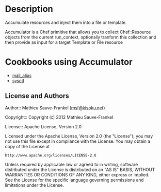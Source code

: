 Description
===========

Accumulate resources and inject them into a file or template.

Accumulator is a Chef primitive that allows you to collect Chef::Resource
objects from the current run_context, optionally tranform this collection and
then provide as input for a target Template or File resource

Cookbooks using Accumulator
===========================

- [mail_alias](https://github.com/kisoku/chef-mail_alias)
- [sysctl](https://github.com/spheromak/sysctl-cookbook/tree/accumulator)

License and Authors
-------------------

Author:: Mathieu Sauve-Frankel (<msf@kisoku.net>)

Copyright:: Copyright (c) 2012 Mathieu Sauve-Frankel

License:: Apache License, Version 2.0

Licensed under the Apache License, Version 2.0 (the "License");
you may not use this file except in compliance with the License.
You may obtain a copy of the License at

    http://www.apache.org/licenses/LICENSE-2.0

Unless required by applicable law or agreed to in writing, software
distributed under the License is distributed on an "AS IS" BASIS,
WITHOUT WARRANTIES OR CONDITIONS OF ANY KIND, either express or implied.
See the License for the specific language governing permissions and
limitations under the License.
